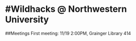 #Wildhacks @ Northwestern University
===================================

##Meetings
First meeting: 11/19 2:00PM, Grainger Library 414
